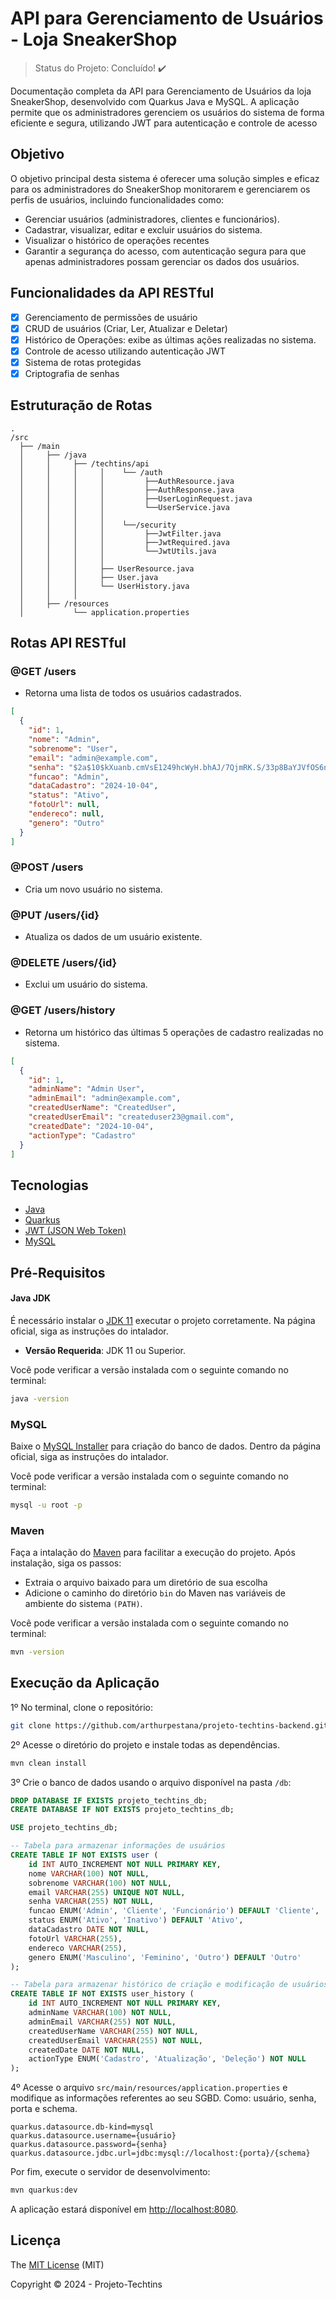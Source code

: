 # API para Gerenciamento de Usuários - Loja SneakerShop
> Status do Projeto: Concluído! :heavy_check_mark:

Documentação completa da API para Gerenciamento de Usuários da loja SneakerShop, desenvolvido com Quarkus Java e MySQL. A aplicação permite que os administradores gerenciem os usuários do sistema de forma eficiente e segura, utilizando JWT para autenticação e controle de acesso

## Objetivo

O objetivo principal desta sistema é oferecer uma solução simples e eficaz para os administradores do SneakerShop monitorarem e gerenciarem os perfis de usuários, incluindo funcionalidades como:

- Gerenciar usuários (administradores, clientes e funcionários).
- Cadastrar, visualizar, editar e excluir usuários do sistema.
- Visualizar o histórico de operações recentes
- Garantir a segurança do acesso, com autenticação segura para que apenas administradores possam gerenciar os dados dos usuários.

## Funcionalidades da API RESTful

- [x] Gerenciamento de permissões de usuário
- [x] CRUD de usuários (Criar, Ler, Atualizar e Deletar)
- [x] Histórico de Operações: exibe as últimas ações realizadas no sistema.
- [x] Controle de acesso utilizando autenticação JWT
- [x] Sistema de rotas protegidas
- [x] Criptografia de senhas

## Estruturação de Rotas

```
.
/src
  ├── /main
  │     ├── /java
  │     │     ├── /techtins/api
  │     │     │     │    └── /auth
  │     │     │     │         ├──AuthResource.java
  │     │     │     │         ├──AuthResponse.java
  │     │     │     │         ├──UserLoginRequest.java
  │     │     │     │         └──UserService.java
  │     │     │     │
  │     │     │     │    └──/security
  │     │     │     │         ├──JwtFilter.java
  │     │     │     │         ├──JwtRequired.java
  │     │     │     │         └──JwtUtils.java
  │     │     │     │    
  │     │     │     ├── UserResource.java
  │     │     │     ├── User.java
  │     │     │     └── UserHistory.java
  │     │     │     
  │     ├── /resources
  │           └── application.properties
```

## Rotas API RESTful

### @GET /users
- Retorna uma lista de todos os usuários cadastrados.
```json
[
  {
    "id": 1,
    "nome": "Admin",
    "sobrenome": "User",
    "email": "admin@example.com",
    "senha": "$2a$10$kXuanb.cmVsE1249hcWyH.bhAJ/7QjmRK.S/33p8BaYJVfOS6nR.W",
    "funcao": "Admin",
    "dataCadastro": "2024-10-04",
    "status": "Ativo",
    "fotoUrl": null,
    "endereco": null,
    "genero": "Outro"
  }
]
```

### @POST /users
- Cria um novo usuário no sistema.

### @PUT /users/{id}
- Atualiza os dados de um usuário existente.

### @DELETE /users/{id}
- Exclui um usuário do sistema.

### @GET /users/history
- Retorna um histórico das últimas 5 operações de cadastro realizadas no sistema.
```json
[
  {
    "id": 1,
    "adminName": "Admin User",
    "adminEmail": "admin@example.com",
    "createdUserName": "CreatedUser",
    "createdUserEmail": "createduser23@gmail.com",
    "createdDate": "2024-10-04",
    "actionType": "Cadastro"
  }
]
```

## Tecnologias

- [Java](https://www.java.com/pt-BR/)
- [Quarkus](https://pt.quarkus.io/)
- [JWT (JSON Web Token)](https://jwt.io/)
- [MySQL](https://www.mysql.com/)

## Pré-Requisitos

#### Java JDK
É necessário instalar o [JDK 11](https://www.oracle.com/java/technologies/downloads/#java11?er=221886) executar o projeto corretamente. Na página oficial, siga as instruções do intalador.

- **Versão Requerida**: JDK 11 ou Superior.

Você pode verificar a versão instalada com o seguinte comando no terminal:

```bash
java -version
```

### MySQL
Baixe o [MySQL Installer](https://dev.mysql.com/downloads/installer/) para criação do banco de dados. Dentro da página oficial, siga as instruções do intalador.

Você pode verificar a versão instalada com o seguinte comando no terminal:

```bash
mysql -u root -p
```

### Maven
Faça a intalação do [Maven](https://maven.apache.org/download.cgi) para facilitar a execução do projeto. Após instalação, siga os passos:

- Extraia o arquivo baixado para um diretório de sua escolha
- Adicione o caminho do diretório `bin` do Maven nas variáveis de ambiente do sistema `(PATH)`.

Você pode verificar a versão instalada com o seguinte comando no terminal:

```bash
mvn -version
```

## Execução da Aplicação

1º No terminal, clone o repositório:

```bash
git clone https://github.com/arthurpestana/projeto-techtins-backend.git
```

2º Acesse o diretório do projeto e instale todas as dependências.

```bash
mvn clean install
```

3º Crie o banco de dados usando o arquivo disponível na pasta `/db`:

```sql
DROP DATABASE IF EXISTS projeto_techtins_db;
CREATE DATABASE IF NOT EXISTS projeto_techtins_db;

USE projeto_techtins_db;

-- Tabela para armazenar informações de usuários
CREATE TABLE IF NOT EXISTS user (
    id INT AUTO_INCREMENT NOT NULL PRIMARY KEY,
    nome VARCHAR(100) NOT NULL,
    sobrenome VARCHAR(100) NOT NULL,
    email VARCHAR(255) UNIQUE NOT NULL,
    senha VARCHAR(255) NOT NULL,
    funcao ENUM('Admin', 'Cliente', 'Funcionário') DEFAULT 'Cliente',
    status ENUM('Ativo', 'Inativo') DEFAULT 'Ativo',
    dataCadastro DATE NOT NULL,
    fotoUrl VARCHAR(255),
    endereco VARCHAR(255),
    genero ENUM('Masculino', 'Feminino', 'Outro') DEFAULT 'Outro'
);

-- Tabela para armazenar histórico de criação e modificação de usuários
CREATE TABLE IF NOT EXISTS user_history (
    id INT AUTO_INCREMENT NOT NULL PRIMARY KEY,
    adminName VARCHAR(100) NOT NULL,
    adminEmail VARCHAR(255) NOT NULL,
    createdUserName VARCHAR(255) NOT NULL,
    createdUserEmail VARCHAR(255) NOT NULL,
    createdDate DATE NOT NULL,
    actionType ENUM('Cadastro', 'Atualização', 'Deleção') NOT NULL
);
```

4º Acesse o arquivo `src/main/resources/application.properties` e modifique as informações referentes ao seu SGBD. Como: usuário, senha, porta e schema.

```properties
quarkus.datasource.db-kind=mysql
quarkus.datasource.username={usuário}
quarkus.datasource.password={senha}
quarkus.datasource.jdbc.url=jdbc:mysql://localhost:{porta}/{schema}
```
Por fim, execute o servidor de desenvolvimento:

```bash
mvn quarkus:dev
```

A aplicação estará disponível em [http://localhost:8080](http://localhost:8080).

## Licença

The [MIT License]() (MIT)

Copyright :copyright: 2024 - Projeto-Techtins